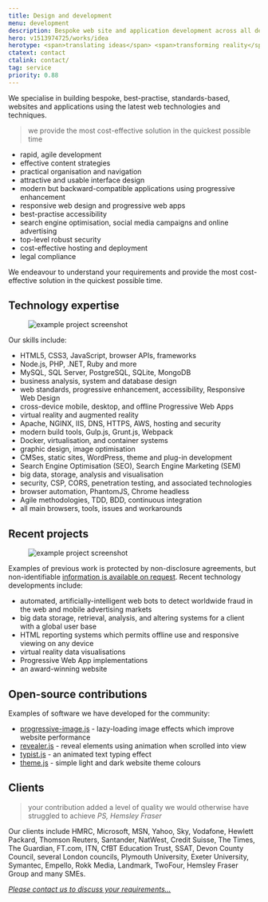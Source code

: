 ```yaml
---
title: Design and development
menu: development
description: Bespoke web site and application development across all desktop and mobile platforms.
hero: v1513974725/works/idea
herotype: <span>translating ideas</span> <span>transforming reality</span>
ctatext: contact
ctalink: contact/
tag: service
priority: 0.88
---
```


We specialise in building bespoke, best-practise, standards-based, websites and applications using the latest web technologies and techniques.

> we provide the most cost-effective solution in the quickest possible time

* rapid, agile development
* effective content strategies
* practical organisation and navigation
* attractive and usable interface design
* modern but backward-compatible applications using progressive enhancement
* responsive web design and progressive web apps
* best-practise accessibility
* search engine optimisation, social media campaigns and online advertising
* top-level robust security
* cost-effective hosting and deployment
* legal compliance

We endeavour to understand your requirements and provide the most cost-effective solution in the quickest possible time.


## Technology expertise

<figure data-revealer="right" data-href="[imagecdn]f_auto/v1554826608/works/content/empello-fraudscan" class="progressive replace inline">
  <img src="[imagecdn]f_auto,c_scale,w_50/v1554826608/works/content/empello-fraudscan" alt="example project screenshot" class="preview" />
</figure>

Our skills include:

* HTML5, CSS3, JavaScript, browser APIs, frameworks
* Node.js, PHP, .NET, Ruby and more
* MySQL, SQL Server, PostgreSQL, SQLite, MongoDB
* business analysis, system and database design
* web standards, progressive enhancement, accessibility, Responsive Web Design
* cross-device mobile, desktop, and offline Progressive Web Apps
* virtual reality and augmented reality
* Apache, NGINX, IIS, DNS, HTTPS, AWS, hosting and security
* modern build tools, Gulp.js, Grunt.js, Webpack
* Docker, virtualisation, and container systems
* graphic design, image optimisation
* CMSes, static sites, WordPress, theme and plug-in development
* Search Engine Optimisation (SEO), Search Engine Marketing (SEM)
* big data, storage, analysis and visualisation
* security, CSP, CORS, penetration testing, and associated technologies
* browser automation, PhantomJS, Chrome headless
* Agile methodologies, TDD, BDD, continuous integration
* all main browsers, tools, issues and workarounds


## Recent projects

<figure data-revealer="right" data-href="[imagecdn]f_auto/v1554826609/works/content/plymouth-university" class="progressive replace inline">
  <img src="[imagecdn]f_auto,c_scale,w_50/v1554826609/works/content/plymouth-university" alt="example project screenshot" class="preview" />
</figure>

Examples of previous work is protected by non-disclosure agreements, but non-identifiable [information is available on request](([root]contact/)). Recent technology developments include:

* automated, artificially-intelligent web bots to detect worldwide fraud in the web and mobile advertising markets
* big data storage, retrieval, analysis, and altering systems for a client with a global user base
* HTML reporting systems which permits offline use and responsive viewing on any device
* virtual reality data visualisations
* Progressive Web App implementations
* an award-winning website


## Open-source contributions

Examples of software we have developed for the community:

* [progressive-image.js](https://github.com/craigbuckler/progressive-image.js) - lazy-loading image effects which improve website performance
* [revealer.js](https://github.com/craigbuckler/revealer.js) - reveal elements using animation when scrolled into view
* [typist.js](https://github.com/craigbuckler/typist.js) - an animated text typing effect
* [theme.js](https://github.com/craigbuckler/theme.js) - simple light and dark website theme colours


## Clients

> your contribution added a level of quality we would otherwise have struggled to achieve
<cite>PS, Hemsley Fraser</cite>

Our clients include HMRC, Microsoft, MSN, Yahoo, Sky, Vodafone, Hewlett Packard, Thomson Reuters, Santander, NatWest, Credit Suisse, The Times, The Guardian, FT.com, ITN, CfBT Education Trust, SSAT, Devon County Council, several London councils, Plymouth University, Exeter University, Symantec, Empello, Rokk Media, Landmark, TwoFour, Hemsley Fraser Group and many SMEs.

[*Please contact us to discuss your requirements&hellip;*]([root]contact/)
